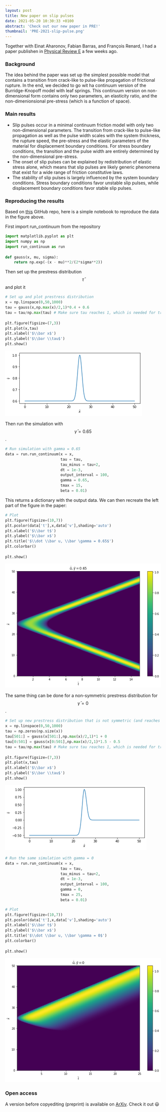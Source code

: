 ```yaml
---
layout: post
title: New paper on slip pulses
date: 2021-05-20 10:30:33 +0100
abstract: 'Check out our new paper in PRE!'
thumbnail: 'PRE-2021-slip-pulse.png'
---
```


Together with Einat Aharonov, Fabian Barras, and Fran&ccedil;ois Renard, I had a paper publishen in [Physical Review E](https://journals.aps.org/pre/abstract/10.1103/PhysRevE.103.052802) a few weeks ago.

### Background
The idea behind the paper was set up the simplest possible model that contains a transition from crack-like to pulse-like propagation of frictional rupture. In the end, we decided to go wit ha continuum version of the Burridge-Knopoff model with leaf springs. This continuum version on non-dimensional form contains only two parameters, an elasticity ratio, and the non-dimenionsional pre-stress (which is a function of space).

### Main results
* Slip pulses occur in a minimal continuum friction model with only two non-dimensional parameters. The transition from crack-like to pulse-like propagation as well as the pulse width scales with the system thickness, the rupture speed, the pre-stress and the elastic parameters of the material for displacement boundary conditions. For stress boundary conditions, the transition and the pulse width are entirely determined by the non-dimensional pre-stress.
* The onset of slip pulses can be explained by redistribution of elastic stress alone, which means that slip pulses are likely generic phenomena that exist for a wide range of friction constitutive laws.
* The stability of slip pulses is largely influenced by the system boundary conditions. Stress boundary conditions favor unstable slip pulses, while displacement boundary conditions favor stable slip pulses.

### Reproducing the results
Based on [this](https://github.com/kjetilthogersen/1D-rupture) GitHub repo, here is a simple notebook to reproduce the data in the figure above.

First import run_continuum from the repository
```python
import matplotlib.pyplot as plt
import numpy as np
import run_continuum as run

def gauss(x, mu, sigma):
    return np.exp(-(x - mu)**2/(2*sigma**2))
```

Then set up the prestress distribution $$ \bar \tau $$ and plot it
```python
# Set up and plot prestress distribution
x = np.linspace(0,50,1000)
tau = gauss(x,np.max(x)/2,1)*0.4 + 0.6
tau = tau/np.max(tau) # Make sure tau reaches 1, which is needed for triggering

plt.figure(figsize=(7,3))
plt.plot(x,tau)
plt.xlabel('$\\bar x$')
plt.ylabel('$\\bar \\tau$')
plt.show()
```



![png](/img/2021-05-25-new-paper-on-slip-pulses/output_1_0.png)



Then run the simulation with $$\bar \gamma = 0.65$$.
```python
# Run simulation with gamma = 0.65
data = run.run_continuum(x = x,
                         tau = tau,
                         tau_minus = tau+2,
                         dt = 1e-3,
                         output_interval = 100,
                         gamma = 0.65,
                         tmax = 15,
                         beta = 0.01)
```

This returns a dictionary with the output data. We can then recreate the left part of the figure in the paper:
```python
# Plot
plt.figure(figsize=(10,7))
plt.pcolor(data['t'],x,data['v'],shading='auto')
plt.xlabel('$\\bar t$')
plt.ylabel('$\\bar x$')
plt.title('$\\dot \\bar u, \\bar \gamma = 0.65$')
plt.colorbar()

plt.show()
```



![png](/img/2021-05-25-new-paper-on-slip-pulses/output_3_0.png)



The same thing can be done for a non-symmetric prestress distribution for $$\bar \gamma = 0$$.
```python
# Set up new prestress distribution that is not symmetric (and reaches 0):
x = np.linspace(0,50,1000)
tau = np.zeros(np.size(x))
tau[501:] = gauss(x[501:],np.max(x)/2,1)*1 + 0
tau[0:501] = gauss(x[0:501],np.max(x)/2,1)*1.5 - 0.5
tau = tau/np.max(tau) # Make sure tau reaches 1, which is needed for triggering

plt.figure(figsize=(7,3))
plt.plot(x,tau)
plt.xlabel('$\\bar x$')
plt.ylabel('$\\bar \\tau$')
plt.show()
```



![png](/img/2021-05-25-new-paper-on-slip-pulses/output_4_0.png)




```python
# Run the same simulation with gamma = 0
data = run.run_continuum(x = x,
                         tau = tau,
                         tau_minus = tau+2,
                         dt = 1e-3,
                         output_interval = 100,
                         gamma = 0,
                         tmax = 25,
                         beta = 0.01)
```


```python
# Plot
plt.figure(figsize=(10,7))
plt.pcolor(data['t'],x,data['v'],shading='auto')
plt.xlabel('$\\bar t$')
plt.ylabel('$\\bar x$')
plt.title('$\\dot \\bar u, \\bar \gamma = 0$')
plt.colorbar()

plt.show()
```



![png](/img/2021-05-25-new-paper-on-slip-pulses/output_6_0.png)






### Open access
A version before copyediting (preprint) is available on [ArXiv](https://arxiv.org/abs/2012.11199). Check it out :smiley:
